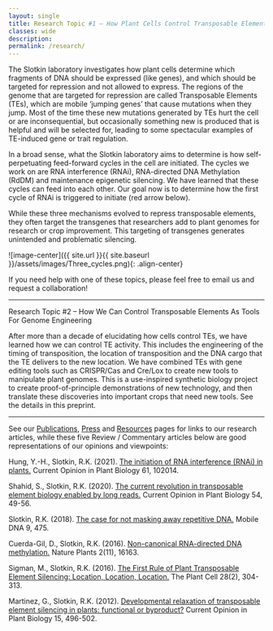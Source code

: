 ```yaml
---
layout: single
title: Research Topic #1 – How Plant Cells Control Transposable Elements (and Transgenes)
classes: wide
description:
permalink: /research/
---
```


The Slotkin laboratory investigates how plant cells determine which fragments of DNA should be expressed (like genes), and which should be targeted for repression and not allowed to express. The regions of the genome that are targeted for repression are called Transposable Elements (TEs), which are mobile ‘jumping genes’ that cause mutations when they jump. Most of the time these new mutations generated by TEs hurt the cell or are inconsequential, but occasionally something new is produced that is helpful and will be selected for, leading to some spectacular examples of TE-induced gene or trait regulation. 

In a broad sense, what the Slotkin laboratory aims to determine is how self-perpetuating feed-forward cycles in the cell are initiated. The cycles we work on are RNA interference (RNAi), RNA-directed DNA Methylation (RdDM) and maintenance epigenetic silencing. We have learned that these cycles can feed into each other. Our goal now is to determine how the first cycle of RNAi is triggered to initiate (red arrow below).

While these three mechanisms evolved to repress transposable elements, they often target the transgenes that researchers add to plant genomes for research or crop improvement. This targeting of transgenes generates unintended and problematic silencing. 

![image-center]({{ site.url }}{{ site.baseurl }}/assets/images/Three_cycles.png){: .align-center}

If you need help with one of these topics, please feel free to email us and request a collaboration!

*************************************************************************************************

Research Topic #2 – How We Can Control Transposable Elements As Tools For Genome Engineering

After more than a decade of elucidating how cells control TEs, we have learned how we can control TE activity. This includes the engineering of the timing of transposition, the location of transposition and the DNA cargo that the TE delivers to the new location. We have combined TEs with gene editing tools such as CRISPR/Cas and Cre/Lox to create new tools to manipulate plant genomes. This is a use-inspired synthetic biology project to create proof-of-principle demonstrations of new technology, and then translate these discoveries into important crops that need new tools. See the details in this preprint. 

*************************************************************************************************

See our [Publications](/publications/), [Press](/press/) and [Resources](/tools-resources) pages for links to our research articles, while these five Review / Commentary articles below are good representations of our opinions and viewpoints:

Hung, Y.-H., Slotkin, R.K. (2021). [The initiation of RNA interference (RNAi) in plants.](https://www.sciencedirect.com/science/article/pii/S1369526621000145) Current Opinion in Plant Biology 61, 102014.

Shahid, S., Slotkin, R.K. (2020). [The current revolution in transposable element biology enabled by long reads.](https://dx.doi.org/10.1016/j.pbi.2019.12.012) Current Opinion in Plant Biology 54, 49-56.

Slotkin, R.K. (2018). [The case for not masking away repetitive DNA.](https://dx.doi.org/10.1186/s13100-018-0120-9) Mobile DNA 9, 475.

Cuerda-Gil, D., Slotkin, R.K. (2016). [Non-canonical RNA-directed DNA methylation.](https://dx.doi.org/10.1038/nplants.2016.163) Nature Plants 2(11), 16163.

Sigman, M., Slotkin, R.K. (2016). [The First Rule of Plant Transposable Element Silencing: Location, Location, Location.](https://dx.doi.org/10.1105/tpc.15.00869) The Plant Cell 28(2), 304-313.


Martinez, G., Slotkin, R.K. (2012). [Developmental relaxation of transposable element silencing in plants: functional or byproduct?](https://dx.doi.org/10.1016/j.pbi.2012.09.001Geneticists) Current Opinion in Plant Biology 15, 496-502.
